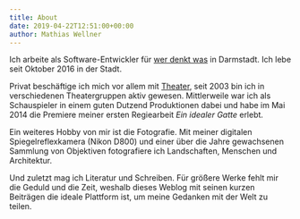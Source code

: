 ```yaml
---
title: About
date: 2019-04-22T12:51:00+00:00
author: Mathias Wellner
---
```

Ich arbeite als Software-Entwickler für [wer denkt was](https://werdenktwas.de) in Darmstadt. Ich lebe seit Oktober 2016 in der Stadt.

Privat beschäftige ich mich vor allem mit [Theater](https://mwellner.de/theater), seit 2003 bin ich in verschiedenen Theatergruppen aktiv gewesen. Mittlerweile war ich als Schauspieler in einem guten Dutzend Produktionen dabei und habe im Mai 2014 die Premiere meiner ersten Regiearbeit *Ein idealer Gatte* erlebt. 

Ein weiteres Hobby von mir ist die Fotografie. Mit meiner digitalen Spiegelreflexkamera (Nikon D800) und einer über die Jahre gewachsenen Sammlung von Objektiven fotografiere ich Landschaften, Menschen und Architektur. 

Und zuletzt mag ich Literatur und Schreiben. Für größere Werke fehlt mir die Geduld und die Zeit, weshalb dieses Weblog mit seinen kurzen Beiträgen die ideale Plattform ist, um meine Gedanken mit der Welt zu teilen.
